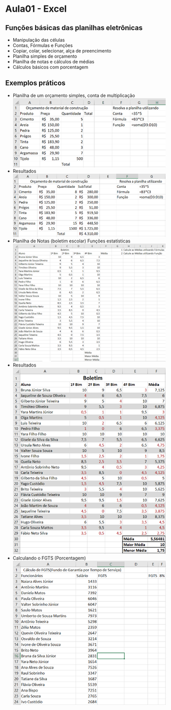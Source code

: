 # Aula01 - Excel
## Funções básicas das planilhas eletrônicas
- Manipulação das células
- Contas, Fórmulas e Funções
- Copiar, colar, selecionar, alça de preencimento
- Planilha simples de orçamento
- Planilha de notas e cálculos de médias
- Cálculos básicos com porcentagem
## Exemplos práticos
- Planilha de um orçamento simples, conta de multiplicação
![Exemplo 1](exemplo1.png)
- Resultados
![Exemplo 1](resultado1.png)
- Planilha de Notas (boletim escolar) Funções estatísticas
![Exemplo 2](exemplo2.png)
- Resultados
![Exemplo 1](resultado2.png)
- Calculando o FGTS (Porcentagem)
![Exemplo 2](exemplo3.png)